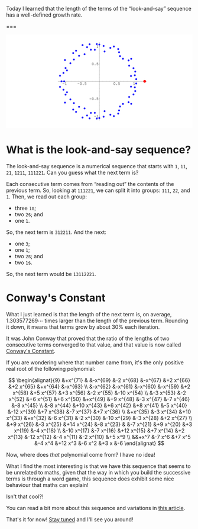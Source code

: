 Today I learned that the length of the terms of the “look-and-say” sequence has a well-defined growth rate.

===

![Graphical representation of the constant that determines the growth rate of the length of the terms of the look-and-say sequence, Conway's Constant.](thumbnail.webp "Graphical representation of Conway's Constant.")


# What is the look-and-say sequence?

The look-and-say sequence is a numerical sequence that starts with `1`,
`11`, `21`, `1211`, `111221`.
Can you guess what the next term is?

Each consecutive term comes from “reading out” the contents of the previous term.
So, looking at `111221`, we can split it into groups: `111`, `22`, and `1`.
Then, we read out each group:

 - three `1`s;
 - two `2`s; and
 - one `1`.

So, the next term is `312211`.
And the next:

 - one `3`;
 - one `1`;
 - two `2`s; and
 - two `1`s.

So, the next term would be `13112221`.


# Conway's Constant

What I just learned is that the length of the next term is, on average,
$1.303577269\cdots$ times larger than the length of the previous term.
Rounding it down, it means that terms grow by about $30\%$ each iteration.

It was John Conway that proved that the ratio of the lengths of two consecutive terms converged to that value,
and that value is now called [Conway's Constant][cc].

If you are wondering where that number came from, it's the only positive real root of the following polynomial:

$$
\begin{alignat}{9}
 &+x^{71} & &-x^{69}  &-2 x^{68}  &-x^{67}  &+2 x^{66}  &+2 x^{65}  &+x^{64}  &-x^{63} \\
 &-x^{62} &-x^{61} &-x^{60}  &-x^{59}  &+2 x^{58}  &+5 x^{57}  &+3 x^{56}  &-2 x^{55}  &-10 x^{54} \\
 &-3 x^{53} &-2 x^{52} &+6 x^{51} &+6 x^{50} &+x^{49} &+9 x^{48} &-3 x^{47} &-7 x^{46} &-8 x^{45} \\
 &-8 x^{44} &+10 x^{43} &+6 x^{42} &+8 x^{41} &-5 x^{40} &-12 x^{39} &+7 x^{38} &-7 x^{37} &+7 x^{36} \\
 &+x^{35} &-3 x^{34} &+10 x^{33} &+x^{32} &-6 x^{31} &-2 x^{30} &-10 x^{29} &-3 x^{28} &+2 x^{27} \\
 &+9 x^{26} &-3 x^{25} &+14 x^{24} &-8 x^{23} & &-7 x^{21} &+9 x^{20} &+3 x^{19} &-4 x^{18} \\
 &-10 x^{17} &-7 x^{16} &+12 x^{15} &+7 x^{14} &+2 x^{13} &-12 x^{12} &-4 x^{11} &-2 x^{10} &+5 x^9 \\
  &&+x^7 &-7 x^6 &+7 x^5 &-4 x^4 &+12 x^3 &-6 x^2 &+3 x &-6
\end{alignat}
$$

Now, where does _that_ polynomial come from?
I have no idea!

What I find the most interesting is that we have this sequence that seems to be unrelated to maths,
given that the way in which you build the successive terms is through a word game,
this sequence does exhibit some nice behaviour that maths can explain!

Isn't that cool?!

You can read a bit more about this sequence and variations in [this article][look-and-say].

[cc]: https://mathworld.wolfram.com/ConwaysConstant.html
[look-and-say]: /blog/look-and-say-sequence

That's it for now! [Stay tuned][subscribe] and I'll see you around!

[subscribe]: /subscribe
